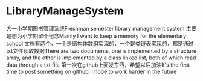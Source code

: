 # LibraryManageSystem
大一小学期图书管理系统Freshman semester library management system
主要是想为小学期留个纪念Mainly I want to keep a memory for the elementary school
文档有两个，一个是结构体数组实现的，一个是类链表实现的，都是通过txt文件读取数据There are two documents, one is implemented by a structure array, and the other is implemented by a class linked list, both of which read data through a txt file
第一次在github上面发东西，希望以后加油It's the first time to post something on github, I hope to work harder in the future
